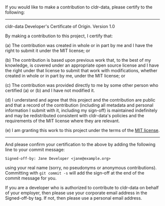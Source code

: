 If you would like to make a contribution to cldr-data, please certify to the following:

---

cldr-data Developer's Certificate of Origin. Version 1.0

By making a contribution to this project, I certify that:

(a) The contribution was created in whole or in part by me and I have the right to submit it under the MIT license; or

(b) The contribution is based upon previous work that, to the best of my knowledge, is covered under an appropriate open source license and I have the right under that license to submit that work with modifications, whether created in whole or in part by me, under the MIT license; or

(c) The contribution was provided directly to me by some other person who certified (a) or (b) and I have not modified it.

(d) I understand and agree that this project and the contribution are public and that a record of the contribution (including all metadata and personal information I submit with it, including my sign-off) is maintained indefinitely and may be redistributed consistent with cldr-data's policies and the requirements of the MIT license where they are relevant.

(e) I am granting this work to this project under the terms of the [MIT license](http://opensource.org/licenses/MIT).

---

And please confirm your certification to the above by adding the following line to your commit message:

	Signed-off-by: Jane Developer <jane@example.org>

using your real name (sorry, no pseudonyms or anonymous contributions). Committing with `git commit -s` will add the sign-off at the end of the commit message for you.

If you are a developer who is authorized to contribute to cldr-data on behalf of your employer, then please use your corporate email address in the Signed-off-by tag. If not, then please use a personal email address.
